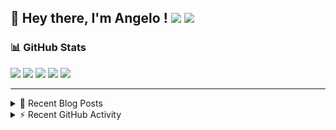 ## 👋 Hey there, I'm Angelo ! ![](https://img.shields.io/badge/Intel-Core_i5_12th-0071C5?style=for-the-badge&logo=intel&logoColor=white) <a href="https://www.buymeacoffee.com/angelodotnet" target="_blank"><img src="https://img.shields.io/badge/Buy%20Me%20A%20Coffee-FFDD00.svg?style=for-the-badge&logo=Buy-Me-A-Coffee&logoColor=black"></a>

### 📊 GitHub Stats
![](http://github-profile-summary-cards.vercel.app/api/cards/profile-details?username=angelodotnet&theme=darcula)
![](http://github-profile-summary-cards.vercel.app/api/cards/repos-per-language?username=angelodotnet&theme=dracula)
![](http://github-profile-summary-cards.vercel.app/api/cards/most-commit-language?username=angelodotnet&theme=dracula)
![](http://github-profile-summary-cards.vercel.app/api/cards/stats?username=angelodotnet&theme=dracula)
![](http://github-profile-summary-cards.vercel.app/api/cards/productive-time?username=angelodotnet&theme=dracula&utcOffset=8)

---

<details>
  <summary>📝 Recent Blog Posts</summary>

  <!-- BLOG-POST-LIST:START -->
- [How to secure minimal api microservices with asp.net core identity](https://dev.to/angelodotnet/how-to-secure-minimal-api-microservices-with-aspnet-core-identity-2o68)
- [How to connect two microservices with RabbitMQ](https://dev.to/angelodotnet/example-of-microservice-communication-with-rabbitmq-3b2f)
- [How to create a simple appointment calendar](https://dev.to/angelodotnet/example-to-create-a-appointment-calendar-477n)
- [Docker configurations for .NET applications and more](https://dev.to/angelodotnet/docker-configurations-for-net-applications-and-more-1pg8)
- [How to create a background email sender with outbox pattern integration](https://dev.to/angelodotnet/example-to-create-a-background-email-sender-with-outbox-pattern-integration-4cdl)
<!-- BLOG-POST-LIST:END -->
  
</details>

<details>
  <summary> ⚡ Recent GitHub Activity</summary>

  <!--START_SECTION:activity-->
1. 🎉 Merged PR [#1](https://github.com/AngeloDotNet/MinimalApi.AuthJWTIdentity/pull/1) in [AngeloDotNet/MinimalApi.AuthJWTIdentity](https://github.com/AngeloDotNet/MinimalApi.AuthJWTIdentity)
2. 💪 Opened PR [#1](https://github.com/AngeloDotNet/MinimalApi.AuthJWTIdentity/pull/1) in [AngeloDotNet/MinimalApi.AuthJWTIdentity](https://github.com/AngeloDotNet/MinimalApi.AuthJWTIdentity)
3. 🎉 Merged PR [#11](https://github.com/AngeloDotNet/MyWebSite/pull/11) in [AngeloDotNet/MyWebSite](https://github.com/AngeloDotNet/MyWebSite)
4. 🎉 Merged PR [#92](https://github.com/AngeloDotNet/GSWCloudApp/pull/92) in [AngeloDotNet/GSWCloudApp](https://github.com/AngeloDotNet/GSWCloudApp)
5. 💪 Opened PR [#92](https://github.com/AngeloDotNet/GSWCloudApp/pull/92) in [AngeloDotNet/GSWCloudApp](https://github.com/AngeloDotNet/GSWCloudApp)
<!--END_SECTION:activity-->

</details>

